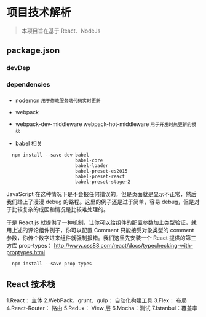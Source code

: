 
# 项目技术解析

> 本项目旨在基于 React、NodeJs 

## package.json

### devDep

### dependencies


### 

- nodemon `用于修改服务端代码实时更新`
- webpack
- webpack-dev-middleware webpack-hot-middleware `用于开发时热更新的模块`

- babel 相关
```shell
  npm install --save-dev babel 
                         babel-core
                         babel-loader
                         babel-preset-es2015
                         babel-preset-react
                         babel-preset-stage-2  
```

JavaScript 在这种情况下是不会报任何错误的，但是页面就是显示不正常，然后我们踏上了漫漫 debug 的路程。这里的例子还是过于简单，容易 debug，但是对于比较复杂的成因和情况是比较难处理的。

于是 React.js 就提供了一种机制，让你可以给组件的配置参数加上类型验证，就用上述的评论组件例子，你可以配置 Comment 只能接受对象类型的 comment 参数，你传个数字进来组件就强制报错。我们这里先安装一个 React 提供的第三方库 prop-types：
http://www.css88.com/react/docs/typechecking-with-proptypes.html

```js
  npm install --save prop-types
```

## React 技术栈

1.React： 主体
2.WebPack、grunt、gulp： 自动化构建工具
3.Flex： 布局
4.React-Router： 路由
5.Redux： View 层
6.Mocha：测试
7.Istanbul：覆盖率
